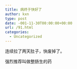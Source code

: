 ```yaml
---
title: 病终于快好了
author: kxn
type: post
date: -001-11-30T00:00:00+00:00
url: /91.html
categories:
  - Uncategorized
---
```


连续拉了两天肚子，快废掉了。

强烈推荐叫做整肠生的药
